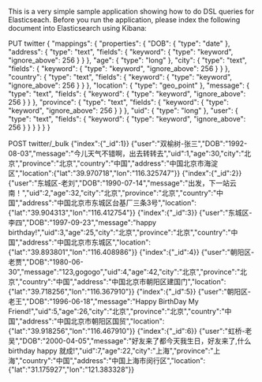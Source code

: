 This is a very simple sample application showing how to do DSL queries for Elasticseach. Before you run the application, please index the following document into Elasticsearch using Kibana:

PUT twitter
{
  "mappings": {
    "properties": {
      "DOB": {
        "type": "date"
      },
      "address": {
        "type": "text",
        "fields": {
          "keyword": {
            "type": "keyword",
            "ignore_above": 256
          }
        }
      },
      "age": {
        "type": "long"
      },
      "city": {
        "type": "text",
        "fields": {
          "keyword": {
            "type": "keyword",
            "ignore_above": 256
          }
        }
      },
      "country": {
        "type": "text",
        "fields": {
          "keyword": {
            "type": "keyword",
            "ignore_above": 256
          }
        }
      },
      "location": {
        "type": "geo_point"
      },
      "message": {
        "type": "text",
        "fields": {
          "keyword": {
            "type": "keyword",
            "ignore_above": 256
          }
        }
      },
      "province": {
        "type": "text",
        "fields": {
          "keyword": {
            "type": "keyword",
            "ignore_above": 256
          }
        }
      },
      "uid": {
        "type": "long"
      },
      "user": {
        "type": "text",
        "fields": {
          "keyword": {
            "type": "keyword",
            "ignore_above": 256
          }
        }
      }
    }
  }
}

POST twitter/_bulk
{"index":{"_id":1}}
{"user":"双榆树-张三","DOB":"1992-08-03","message":"今儿天气不错啊，出去转转去","uid":1,"age":30,"city":"北京","province":"北京","country":"中国","address":"中国北京市海淀区","location":{"lat":"39.970718","lon":"116.325747"}}
{"index":{"_id":2}}
{"user":"东城区-老刘","DOB":"1990-07-14","message":"出发，下一站云南！","uid":2,"age":32,"city":"北京","province":"北京","country":"中国","address":"中国北京市东城区台基厂三条3号","location":{"lat":"39.904313","lon":"116.412754"}}
{"index":{"_id":3}}
{"user":"东城区-李四","DOB":"1997-09-23","message":"happy birthday!","uid":3,"age":25,"city":"北京","province":"北京","country":"中国","address":"中国北京市东城区","location":{"lat":"39.893801","lon":"116.408986"}}
{"index":{"_id":4}}
{"user":"朝阳区-老贾","DOB":"1980-06-30","message":"123,gogogo","uid":4,"age":42,"city":"北京","province":"北京","country":"中国","address":"中国北京市朝阳区建国门","location":{"lat":"39.718256","lon":"116.367910"}}
{"index":{"_id":5}}
{"user":"朝阳区-老王","DOB":"1996-06-18","message":"Happy BirthDay My Friend!","uid":5,"age":26,"city":"北京","province":"北京","country":"中国","address":"中国北京市朝阳区国贸","location":{"lat":"39.918256","lon":"116.467910"}}
{"index":{"_id":6}}
{"user":"虹桥-老吴","DOB":"2000-04-05","message":"好友来了都今天我生日，好友来了,什么 birthday happy 就成!","uid":7,"age":22,"city":"上海","province":"上海","country":"中国","address":"中国上海市闵行区","location":{"lat":"31.175927","lon":"121.383328"}}
